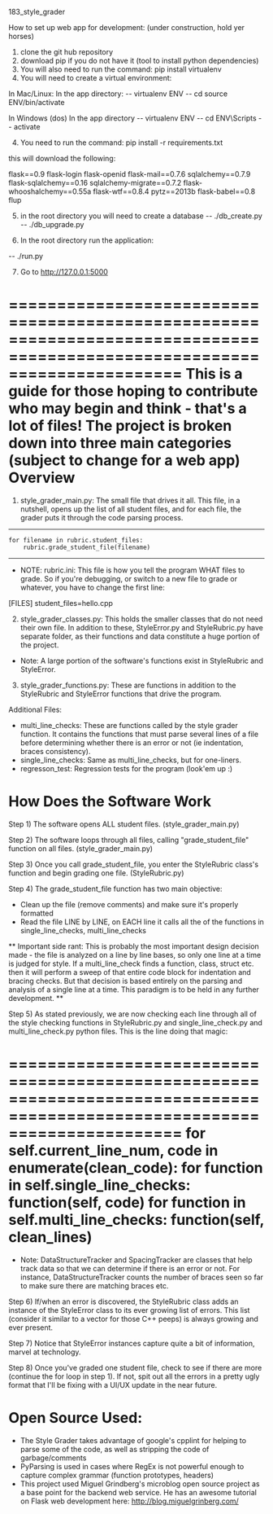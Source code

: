 183_style_grader



How to set up web app for development: (under construction, hold yer horses)

1) clone the git hub repository
2) download pip if you do not have it (tool to install python dependencies)
3) You will also need to run the command: pip install virtualenv
4) You will need to create a virtual environment:

In Mac/Linux:
In the app directory: 
-- virtualenv ENV
-- cd source ENV/bin/activate

In Windows (dos)
In the app directory
-- virtualenv ENV
-- cd ENV\Scripts
-- activate

4) You need to run the command: pip install -r requirements.txt

this will download the following:

flask==0.9
flask-login
flask-openid
flask-mail==0.7.6
sqlalchemy==0.7.9
flask-sqlalchemy==0.16
sqlalchemy-migrate==0.7.2
flask-whooshalchemy==0.55a
flask-wtf==0.8.4
pytz==2013b
flask-babel==0.8
flup

5) in the root directory you will need to create a database
-- ./db_create.py
-- ./db_upgrade.py

6) In the root directory run the application:

-- ./run.py 

7) Go to http://127.0.0.1:5000













==========================================================================================================================
This is a guide for those hoping to contribute who may begin and think - that's a lot of files!  The project is broken down into three main categories (subject to change for a web app)
Overview
==========================================================================================================================


1) style_grader_main.py: The small file that drives it all.  This file, in a nutshell, opens up the list of all student files, and for each file, the grader puts it through the code parsing process.  

------------------------------------------------------
    for filename in rubric.student_files:
        rubric.grade_student_file(filename)
------------------------------------------------------

- NOTE: rubric.ini: This file is how you tell the program WHAT files to grade.  So if you're debugging, or switch to a new file to grade or whatever, you have to change the first line:

[FILES]
student_files=hello.cpp


2) style_grader_classes.py: This holds the smaller classes that do not need their own file.  In addition to these, StyleError.py and StyleRubric.py have separate folder, as their functions and data constitute a huge portion of the project.

- Note: A large portion of the software's functions exist in StyleRubric and StyleError.

3) style_grader_functions.py: These are functions in addition to the StyleRubric and StyleError functions that drive the program.


Additional Files:
- multi_line_checks: These are functions called by the style grader function.  It contains the functions that must parse several lines of a file before determining whether there is an error or not (ie indentation, braces consistency).
- single_line_checks: Same as multi_line_checks, but for one-liners.
- regresson_test: Regression tests for the program (look'em up :)



How Does the Software Work
==========================================================================================================================
Step 1) The software opens ALL student files. (style_grader_main.py)

Step 2) The software loops through all files, calling "grade_student_file" function on all files. (style_grader_main.py)

Step 3) Once you call grade_student_file, you enter the StyleRubric class's function and begin grading one file. (StyleRubric.py)

Step 4) The grade_student_file function has two main objective:
  - Clean up the file (remove comments) and make sure it's properly formatted
  - Read the file LINE by LINE, on EACH line it calls all the of the functions in single_line_checks, multi_line_checks


** Important side rant: This is probably the most important design decision made - the file is analyzed on a line by line bases, so only one line at a time is judged for style.  If a multi_line_check finds a function, class, struct etc. then it will perform a sweep of that entire code block for indentation and bracing checks.  But that decision is based entirely on the parsing and analysis of a single line at a time.  This paradigm is to be held in any further development. **

Step 5) As stated previously, we are now checking each line through all of the style checking functions in StyleRubric.py and single_line_check.py and multi_line_check.py python files.  This is the line doing that magic:

==========================================================================================================================
       for self.current_line_num, code in enumerate(clean_code):
            for function in self.single_line_checks: function(self, code)
            for function in self.multi_line_checks: function(self, clean_lines)
==========================================================================================================================

- Note: DataStructureTracker and SpacingTracker are classes that help track data so that we can determine if there is an error or not.  For instance, DataStructureTracker counts the number of braces seen so far to make sure there are matching braces etc.

Step 6) If/when an error is discovered, the StyleRubric class adds an instance of the StyleError class to its ever growing list of errors.  This list (consider it similar to a vector for those C++ peeps) is always growing and ever present.

Step 7) Notice that StyleError instances capture quite a bit of information, marvel at technology.

Step 8) Once you've graded one student file, check to see if there are more (continue the for loop in step 1).  If not, spit out all the errors in a pretty ugly format that I'll be fixing with a UI/UX update in the near future.


Open Source Used:
==========================================================================================================================
  - The Style Grader takes advantage of google's cpplint for helping to parse some of the code, as well as stripping the code of garbage/comments
  -  PyParsing is used in cases where RegEx is not powerful enough to capture complex grammar (function prototypes, headers)
  - This project used Miguel Grindberg's microblog open source project as a base point for the backend web service.  He has an awesome tutorial on Flask web development here: http://blog.miguelgrinberg.com/

